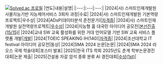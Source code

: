 [![Solved.ac 프로필](http://mazassumnida.wtf/api/v2/generate_badge?boj=limcon00)](https://solved.ac/limcon00)
|연도|내용|설명|
|:---:|:---|:---:|
|2024|사) 스마트인재개발원 사물지능기반 지능제어서비스 3회차 과정|수료|
|2024|사) 스마트인재개발원 기본역량프로젝트|우수상|
|2024|ADsP(데이터분석 준전문가)|[자격증](https://blog.naver.com/limcon00/223468380252)|
|2024|사) 스마트인재개발원 실전역량프로젝트|[우수상](https://blog.naver.com/limcon00/223561648729)|
|2024|지능형 홈 대국민 아이디어 공모전|[본선진출(15/15)](https://blog.naver.com/limcon00/223719489070)|
|2024|교내 SW 교육 활성화를 위한 거대 언어모델 기반 SW 교육 서비스 플랫폼 개발|[개발](https://blog.naver.com/limcon00/223719457011)|
|2024|TOEIC SPEAKING IH(140)|[자격증](https://blog.naver.com/limcon00/223741920641)|
|2024|조선대학교 IT festival 아이디어 공모전|동상|
|2024|SMA 2024 논문|논문|
|2024|SMA 2024 라오스 국제 학술대회|포스터 발표|
|2025|한국 ITS 학회 2025년도 춘계 학부논문경진대회|논문 제출|
|2025|건설용 자갈 암석 종류 분류 AI 경진대회|[수상(1st)](https://github.com/dd0nw/rock_classification_dacon)|
